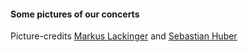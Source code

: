 #### Some pictures of our concerts
Picture-credits [Markus Lackinger](http://www.jazzfoto.at/) and [Sebastian Huber](https://sebastian-huber.at/)
